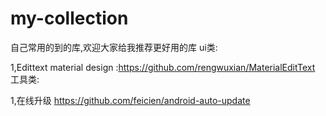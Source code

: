 # my-collection
自己常用的到的库,欢迎大家给我推荐更好用的库
ui类:

1,Edittext material design  :https://github.com/rengwuxian/MaterialEditText
工具类:

1,在线升级
https://github.com/feicien/android-auto-update
